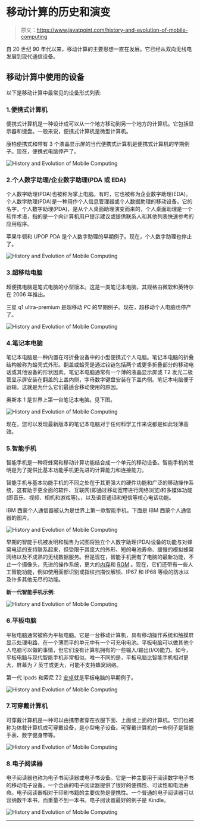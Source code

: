 # 移动计算的历史和演变

> 原文：<https://www.javatpoint.com/history-and-evolution-of-mobile-computing>

自 20 世纪 90 年代以来，移动计算的主要思想一直在发展。它已经从双向无线电发展到现代通信设备。

## 移动计算中使用的设备

以下是移动计算中最常见的设备形式列表:

### 1.便携式计算机

便携式计算机是一种设计成可以从一个地方移动到另一个地方的计算机。它包括显示器和键盘。一般来说，便携式计算机是微型计算机。

康柏便携式和带有 3 个液晶显示屏的当代便携式计算机是便携式计算机的早期例子。现在，便携式电脑停产了。

![History and Evolution of Mobile Computing](img/4f22abb772f95f8f2880a87694ccc64b.png)

### 2.个人数字助理/企业数字助理(PDA 或 EDA)

个人数字助理(PDA)也被称为掌上电脑。有时，它也被称为企业数字助理(EDA)。个人数字助理(PDA)是一种用作个人信息管理器或个人数据助理的移动设备。它的名字，个人数字助理(PDA)，是从个人桌面助理演变而来的，个人桌面助理是一个软件术语，指的是一个向计算机用户提示建议或提供联系人和其他列表快速参考的应用程序。

苹果牛顿和 UPOP PDA 是个人数字助理的早期例子。现在，个人数字助理也停止了。

![History and Evolution of Mobile Computing](img/4fb0208fd3734cf1dd58d9a68ac3ba01.png)

### 3.超移动电脑

超便携电脑是笔式电脑的小型版本。这是一类笔记本电脑，其规格由微软和英特尔在 2006 年推出。

三星 q1 ultra-premium 是超移动 PC 的早期例子。现在，超移动个人电脑也停产了。

![History and Evolution of Mobile Computing](img/8b7f428074eae090e30d5662a4427cf3.png)

### 4.笔记本电脑

笔记本电脑是一种内置在可折叠设备中的小型便携式个人电脑。笔记本电脑的折叠结构被称为蛤壳式外形。翻盖或蛤壳是通过铰链包括两个或更多折叠部分的移动电话或其他设备的形状因素。笔记本电脑通常有一个薄的液晶显示屏或 T2 发光二极管显示屏安装在翻盖的上盖内侧，字母数字键盘安装在下盖内侧。笔记本电脑便于运输，这就是为什么它们最适合移动使用的原因。

奥斯本 1 是世界上第一台笔记本电脑。见下图。

![History and Evolution of Mobile Computing](img/9ae5fa5db0535ed5cd8c4969819b7f54.png)

现在，您可以发现最新版本的笔记本电脑对于任何科学工作来说都是如此轻薄高效。

### 5.智能手机

智能手机是一种将蜂窝和移动计算功能结合成一个单元的移动设备。智能手机的发明是为了提供比基本功能手机更先进的计算能力和连接能力。

智能手机与基本功能手机的不同之处在于其更强大的硬件功能和广泛的移动操作系统，这有助于更全面的软件、互联网(即通过移动宽带进行网络浏览)和多媒体功能(即音乐、视频、相机和游戏等)。，以及语音通话和短信等核心电话功能。

IBM 西蒙个人通信器被认为是世界上第一款智能手机。下面是 IBM 西蒙个人通信器的图片。

![History and Evolution of Mobile Computing](img/b024b869e2f3169cad8a0b235f56ec70.png)

早期的智能手机被发明和销售为试图将独立个人数字助理(PDA)设备的功能与对蜂窝电话的支持联系起来，但受限于其庞大的外形、短的电池寿命、缓慢的模拟蜂窝网络以及不成熟的无线数据服务。但是现在，智能手机拥有了电脑的最新功能，不止一个摄像头，先进的操作系统，更大的[内存](https://www.javatpoint.com/ram)和 [ROM](https://www.javatpoint.com/rom) 。现在，它们还带有一些人工智能功能，例如使用面部识别或指纹扫描仪解锁、IP67 和 IP68 等级的防水以及许多其他无尽的功能。

**新一代智能手机示例:**

![History and Evolution of Mobile Computing](img/a7485fc6892f5f609ad1850972729d41.png)

### 6.平板电脑

平板电脑通常被称为平板电脑。它是一台移动计算机，具有移动操作系统和触摸屏显示处理电路，在一个薄而平的单元中有一个可充电电池。平板电脑可以做其他个人电脑可以做的事情，但它们没有计算机拥有的一些输入/输出(I/O)能力。如今，平板电脑与现代智能手机非常相似。唯一不同的是，平板电脑比智能手机相对更大，屏幕为 7 英寸或更大，可能不支持蜂窝网络。

第一代 Ipads 和索尼 Z2 [安卓](https://www.javatpoint.com/android-tutorial)就是平板电脑的早期例子。

![History and Evolution of Mobile Computing](img/b60661a0612e4663d9bf5fe0098cb029.png)

### 7.可穿戴计算机

可穿戴计算机是一种可以由携带者穿在衣服下面、上面或上面的计算机。它们也被称为体载计算机或可穿戴设备，是小型电子设备。可穿戴计算机的一些例子是智能手表、数字健身带等。

![History and Evolution of Mobile Computing](img/3f9aa3841e4bbb1e6972a1d9c2e342b8.png)

### 8.电子阅读器

电子阅读器也称为电子书阅读器或电子书设备。它是一种主要用于阅读数字电子书的移动电子设备。一个合适的电子阅读器提供了很好的便携性、可读性和电池寿命。电子阅读器相对于印刷书籍的主要优势是便携性。一个普通的电子阅读器可以容纳数千本书，而重量不到一本书。电子阅读器最好的例子是 Kindle。

![History and Evolution of Mobile Computing](img/de5b37c09346ba5d0ccd36db8d68c3ab.png)

* * *
